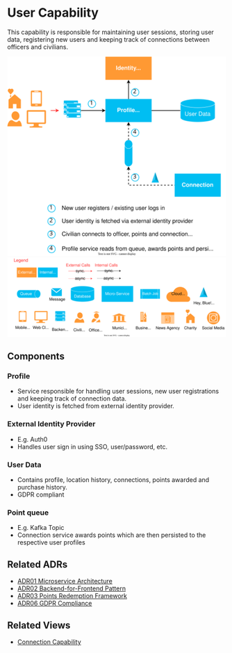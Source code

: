 # User Capability

This capability is responsible for maintaining user sessions, storing user data, registering new users and keeping track
of connections between officers and civilians.

![User Capability](resources/hey-blue-user.drawio.svg)
<img width="750" src="resources/hey-blue-legend.drawio.svg">

## Components

### Profile
- Service responsible for handling user sessions, new user registrations and keeping track of connection data.
- User identity is fetched from external identity provider.

### External Identity Provider
- E.g. Auth0
- Handles user sign in using SSO, user/password, etc.

### User Data
- Contains profile, location history, connections, points awarded and purchase history.
- GDPR compliant

### Point queue
- E.g. Kafka Topic
- Connection service awards points which are then persisted to the respective user profiles


## Related ADRs
- [ADR01 Microservice Architecture](../ADRs/01-microservice-architecture.md)
- [ADR02 Backend-for-Frontend Pattern](../ADRs/02-bff.md)
- [ADR03 Points Redemption Framework](../ADRs/03-redeem-points.md)
- [ADR06 GDPR Compliance](../ADRs/06-GDPR-compliance.md)


## Related Views
- [Connection Capability](connection-capability.md)